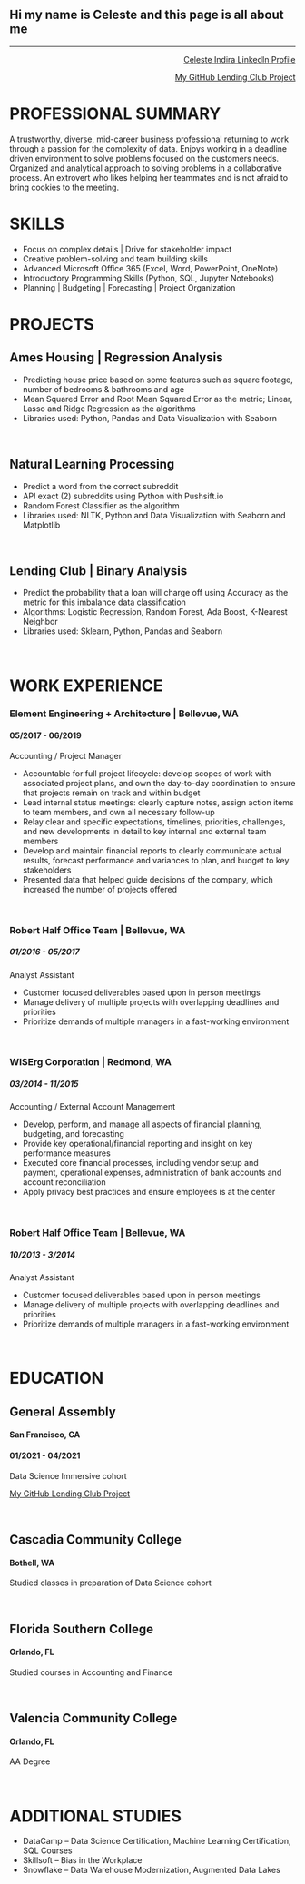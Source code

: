  
## Hi my name is Celeste and this page is all about me

<hr>
<div align="right">

[Celeste Indira LinkedIn Profile](https://www.linkedin.com/in/celeste-short) 

[My GitHub Lending Club Project](https://github.com/celesteshort/ml-lending-default)
</div>

# **PROFESSIONAL SUMMARY** 

A trustworthy, diverse, mid-career business professional returning to work through a passion for the complexity of data.  Enjoys working in a deadline driven environment to solve problems focused on the customers needs. Organized and analytical approach to solving problems in a collaborative process. An extrovert who likes helping her teammates and is not afraid to bring cookies to the meeting. 


# **SKILLS** 

*	Focus on complex details | Drive for stakeholder impact
*	Creative problem-solving and team building skills
*	Advanced Microsoft Office 365 (Excel, Word, PowerPoint, OneNote)
*	Introductory Programming Skills (Python, SQL, Jupyter Notebooks)
*	Planning | Budgeting | Forecasting | Project Organization


# **PROJECTS** 

## Ames Housing | Regression Analysis

*   Predicting house price based on some features such as square footage, number of bedrooms & bathrooms and age
*   Mean Squared Error and Root Mean Squared Error as the metric; Linear, Lasso and Ridge Regression as the algorithms
*   Libraries used: Python, Pandas and Data Visualization with Seaborn 

</br>


## Natural Learning Processing

*   Predict a word from the correct subreddit
*   API exact (2) subreddits using Python with Pushsift.io
*	Random Forest Classifier as the algorithm
*	Libraries used: NLTK, Python and Data Visualization with Seaborn and Matplotlib

</br>


## Lending Club | Binary Analysis

*   Predict the probability that a loan will charge off using Accuracy as the metric for this imbalance data classification
*   Algorithms: Logistic Regression, Random Forest, Ada Boost, K-Nearest Neighbor
*   Libraries used: Sklearn, Python, Pandas and Seaborn

</br>

# **WORK EXPERIENCE** 

###  Element Engineering + Architecture | Bellevue, WA
#### 05/2017 - 06/2019

Accounting / Project Manager

* Accountable for full project lifecycle: develop scopes of work with associated project plans, and own the day-to-day coordination to ensure that projects remain on track and within budget
* Lead internal status meetings:  clearly capture notes, assign action items to team members, and own all necessary follow-up
* Relay clear and specific expectations, timelines, priorities, challenges, and new developments in detail to key internal and external team members
* Develop and maintain financial reports to clearly communicate actual results, forecast performance and variances to plan, and budget to key stakeholders
* Presented data that helped guide decisions of the company, which increased the number of projects offered

</br>


### Robert Half Office Team | Bellevue, WA 
##### 01/2016 - 05/2017

Analyst Assistant

* Customer focused deliverables based upon in person meetings
* Manage delivery of multiple projects with overlapping deadlines and priorities
* Prioritize demands of multiple managers in a fast-working environment

</br>

### WISErg Corporation | Redmond, WA
##### 03/2014 - 11/2015

Accounting / External Account Management	                      

* Develop, perform, and manage all aspects of financial planning, budgeting, and forecasting
* Provide key operational/financial reporting and insight on key performance measures
* Executed core financial processes, including vendor setup and payment, operational expenses, administration of bank accounts and account reconciliation
* Apply privacy best practices and ensure employees is at the center 

</br>

### Robert Half Office Team | Bellevue, WA
##### 10/2013 - 3/2014

Analyst Assistant
* Customer focused deliverables based upon in person meetings
* Manage delivery of multiple projects with overlapping deadlines and priorities
* Prioritize demands of multiple managers in a fast-working environment

</br>

# **EDUCATION** 

## General Assembly
#### San Francisco, CA
#### 01/2021 - 04/2021		

Data Science Immersive cohort

[My GitHub Lending Club Project](https://github.com/celesteshort/ml-lending-default)

</br>

## Cascadia Community College
#### Bothell, WA

Studied classes in preparation of Data Science cohort

</br>

## Florida Southern College
#### Orlando, FL

Studied courses in Accounting and Finance

</br>

## Valencia Community College
#### Orlando, FL

AA Degree

</br>

# **ADDITIONAL STUDIES**

* DataCamp – Data Science Certification, Machine Learning Certification, SQL Courses
* Skillsoft – Bias in the Workplace
* Snowflake – Data Warehouse Modernization, Augmented Data Lakes

<!---
celesteshort/celesteshort is a ✨ special ✨ repository because its `README.md` (this file) appears on your GitHub profile.
You can click the Preview link to take a look at your changes.
--->
